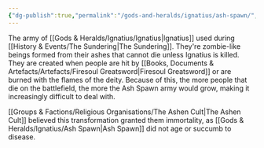 ```yaml
---
{"dg-publish":true,"permalink":"/gods-and-heralds/ignatius/ash-spawn/","updated":"2025-03-01T21:15:42.742+00:00"}
---
```


The army of [[Gods & Heralds/Ignatius/Ignatius\|Ignatius]] used during [[History & Events/The Sundering\|The Sundering]]. They're zombie-like beings formed from their ashes that cannot die unless Ignatius is killed. They are created when people are hit by [[Books, Documents & Artefacts/Artefacts/Firesoul Greatsword\|Firesoul Greatsword]] or are burned with the flames of the deity. Because of this, the more people that die on the battlefield, the more the Ash Spawn army would grow, making it increasingly difficult to deal with.

[[Groups & Factions/Religious Organisations/The Ashen Cult\|The Ashen Cult]] believed this transformation granted them immortality, as [[Gods & Heralds/Ignatius/Ash Spawn\|Ash Spawn]] did not age or succumb to disease. 